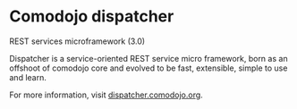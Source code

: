 # Comodojo dispatcher

REST services microframework (3.0)

Dispatcher is a service-oriented REST service micro framework, born as an offshoot of comodojo core and evolved to be fast, extensible, simple to use and learn.

For more information, visit [dispatcher.comodojo.org](https://dispatcher.comodojo.org).
